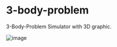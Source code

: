 # 3-body-problem
3-Body-Problem Simulator with 3D graphic.

![image](https://github.com/user-attachments/assets/adbd9069-dbcc-4434-8bc4-17876c1dd387)
